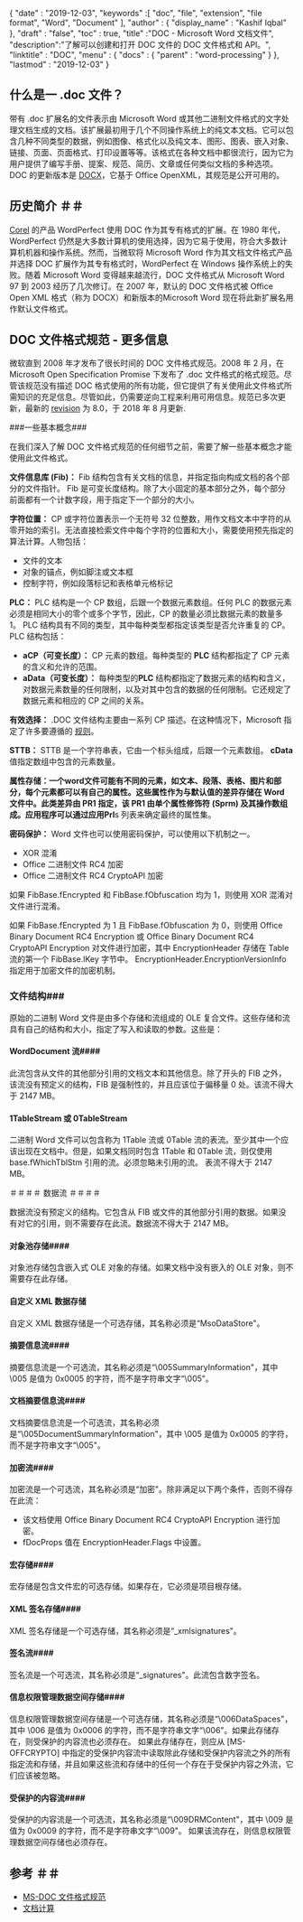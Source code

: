 {
  "date" : "2019-12-03",
  "keywords" :[ "doc", "file", "extension", "file format", "Word", "Document" ],
  "author" : {
    "display_name" : "Kashif Iqbal"
},
  "draft" : "false",
  "toc" : true,
  "title" :"DOC - Microsoft Word 文档文件",
  "description":"了解可以创建和打开 DOC 文件的 DOC 文件格式和 API。",
  "linktitle" : "DOC",
  "menu" : {
    "docs" : {
      "parent" : "word-processing"
}
},
  "lastmod" : "2019-12-03"
}

## 什么是一 .doc 文件？

带有 .doc 扩展名的文件表示由 Microsoft Word 或其他二进制文件格式的文字处理文档生成的文档。该扩展最初用于几个不同操作系统上的纯文本文档。它可以包含几种不同类型的数据，例如图像、格式化以及纯文本、图形、图表、嵌入对象、链接、页面、页面格式、打印设置等等。该格式在各种文档中都很流行，因为它为用户提供了编写手册、提案、规范、简历、文章或任何类似文档的多种选项。 DOC 的更新版本是 [DOCX](/zh/word-processing/docx/)，它基于 Office OpenXML，其规范是公开可用的。

## 历史简介 ＃＃

[Corel](https://www.corel.com/en/) 的产品 WordPerfect 使用 DOC 作为其专有格式的扩展。在 1980 年代，WordPerfect 仍然是大多数计算机的使用选择，因为它易于使用，符合大多数计算机机器和操作系统。然而，当微软将 Microsoft Word 作为其文档文件格式产品并选择 DOC 扩展作为其专有格式时，WordPerfect 在 Windows 操作系统上的失败。随着 Microsoft Word 变得越来越流行，DOC 文件格式从 Microsoft Word 97 到 2003 经历了几次修订。在 2007 年，默认的 DOC 文件格式被 Office Open XML 格式（称为 DOCX）和新版本的Microsoft Word 现在将此新扩展名用作默认文件格式。

## DOC 文件格式规范 - 更多信息

微软直到 2008 年才发布了很长时间的 DOC 文件格式规范。2008 年 2 月，在 Microsoft Open Specification Promise 下发布了 .doc 文件格式的格式规范。尽管该规范没有描述 DOC 格式使用的所有功能，但它提供了有关使用此文件格式所需知识的充足信息。尽管如此，仍需要逆向工程来利用可用信息。规范已多次更新，最新的 [revision](https://msdn.microsoft.com/en-us/library/cc313153(v#office.12).aspx) 为 8.0，于 2018 年 8 月更新.

###一些基本概念###

在我们深入了解 DOC 文件格式规范的任何细节之前，需要了解一些基本概念才能使用此文件格式。

**文件信息库 (Fib)：** Fib 结构包含有关文档的信息，并指定指向构成文档的各个部分的文件指针。
Fib 是可变长度结构。除了大小固定的基本部分之外，每个部分前面都有一个计数字段，用于指定下一个部分的大小。

**字符位置：** CP 或字符位置表示一个无符号 32 位整数，用作文档文本中字符的从零开始的索引。无法直接检索文件中每个字符的位置和大小，需要使用预先指定的算法计算。人物包括：

* 文件的文本
* 对象的锚点，例如脚注或文本框
* 控制字符，例如段落标记和表格单元格标记

**PLC：** PLC 结构是一个 CP 数组，后跟一个数据元素数组。任何 PLC 的数据元素必须是相同大小的零个或多个字节，因此，CP 的数量必须比数据元素的数量多 1。 PLC 结构具有不同的类型，其中每种类型都指定该类型是否允许重复的 CP。 PLC 结构包括：

* **aCP（可变长度）：** CP 元素的数组。每种类型的 **PLC** 结构都指定了 CP 元素的含义和允许的范围。
* **aData（可变长度）：** 每种类型的**PLC** 结构都指定了数据元素的结构和含义，对数据元素数量的任何限制，以及对其中包含的数据的任何限制。它还规定了数据元素和相应的 CP 之间的关系。

**有效选择：** .DOC 文件结构主要由一系列 CP 描述。在这种情况下，Microsoft 指定了许多要遵循的 [规则](https://msdn.microsoft.com/en-us/library/dd908861(v#office.12).aspx)。

**STTB：** STTB 是一个字符串表，它由一个标头组成，后跟一个元素数组。 **cData** 值指定数组中包含的元素数量。

**属性存储：**一个word文件可能有不同的元素，如文本、段落、表格、图片和部分，每个元素都可以有自己的属性。这些属性作为与默认值的差异存储在 Word 文件中。此类差异由 PR1 指定，该 PR1 由单个属性修饰符 (Sprm) 及其操作数组成。应用程序可以通过应用**Prl**s 列表来确定最终的属性集。

**密码保护：** Word 文件也可以使用密码保护，可以使用以下机制之一。

* XOR 混淆
* Office 二进制文件 RC4 加密
* Office 二进制文件 RC4 CryptoAPI 加密

如果 FibBase.fEncrypted 和 FibBase.fObfuscation 均为 1，则使用 XOR 混淆对文件进行混淆。

如果 FibBase.fEncrypted 为 1 且 FibBase.fObfuscation 为 0，则使用 Office Binary Document RC4 Encryption 或 Office Binary Document RC4 CryptoAPI Encryption 对文件进行加密，其中 EncryptionHeader 存储在 Table 流的第一个 FibBase.lKey 字节中。 EncryptionHeader.EncryptionVersionInfo 指定用于加密文件的加密机制。

### 文件结构###

原始的二进制 Word 文件是由多个存储和流组成的 OLE 复合文件。这些存储和流具有自己的结构和大小，指定了写入和读取的参数。这些是：

#### WordDocument 流####

此流包含从文件的其他部分引用的文档文本和其他信息。除了开头的 FIB 之外，该流没有预定义的结构，FIB 是强制性的，并且应该位于偏移量 0 处。该流不得大于 2147 MB。

#### 1TableStream 或 0TableStream ####

二进制 Word 文件可以包含称为 1Table 流或 0Table 流的表流。至少其中一个应该出现在文档中。但是，如果文档同时包含 1Table 和 0Table 流，则仅使用 base.fWhichTblStm 引用的流。必须忽略未引用的流。
表流不得大于 2147 MB。

＃＃＃＃ 数据流 ＃＃＃＃

数据流没有预定义的结构。它包含从 FIB 或文件的其他部分引用的数据。如果没有对它的引用，则不需要存在此流。数据流不得大于 2147 MB。

#### 对象池存储####

对象池存储包含嵌入式 OLE 对象的存储。如果文档中没有嵌入的 OLE 对象，则不需要存在此存储。

#### 自定义 XML 数据存储 ####

自定义 XML 数据存储是一个可选存储，其名称必须是“MsoDataStore"。

#### 摘要信息流####

摘要信息流是一个可选流，其名称必须是“\005SummaryInformation"，其中 \005 是值为 0x0005 的字符，而不是字符串文字“\005"。

#### 文档摘要信息流####

文档摘要信息流是一个可选流，其名称必须是“\005DocumentSummaryInformation"，其中 \005 是值为 0x0005 的字符，而不是字符串文字“\005"。

#### 加密流####

加密流是一个可选流，其名称必须是“加密"。除非满足以下两个条件，否则不得存在此流：

* 该文档使用 Office Binary Document RC4 CryptoAPI Encryption 进行加密。
* fDocProps 值在 EncryptionHeader.Flags 中设置。

#### 宏存储####

宏存储是包含文件宏的可选存储。如果存在，它必须是项目根存储。

#### XML 签名存储####

XML 签名存储是一个可选存储，其名称必须是“_xmlsignatures"。

#### 签名流####

签名流是一个可选流，其名称必须是“_signatures"。此流包含数字签名。

#### 信息权限管理数据空间存储####

信息权限管理数据空间存储是一个可选存储，其名称必须是“\006DataSpaces"，其中 \006 是值为 0x0006 的字符，而不是字符串文字“\006"。如果此存储存在，则受保护的内容流也必须存在。
如果此存储存在，则应从 [MS-OFFCRYPTO] 中指定的受保护内容流中读取除此存储和受保护内容流之外的所有指定流和存储，并且如果这些流和存储中的任何一个存在于受保护内容之外流，它们应该被忽略。

#### 受保护的内容流####

受保护的内容流是一个可选流，其名称必须是“\009DRMContent"，其中 \009 是值为 0x0009 的字符，而不是字符串文字“\009"。
如果该流存在，则信息权限管理数据空间存储也必须存在。

## 参考 ＃＃

* [MS-DOC 文件格式规范](https://msdn.microsoft.com/en-us/library/cc313153(v#office.12).aspx)
* [文档计算](https://en.wikipedia.org/wiki/Doc_(computing))


